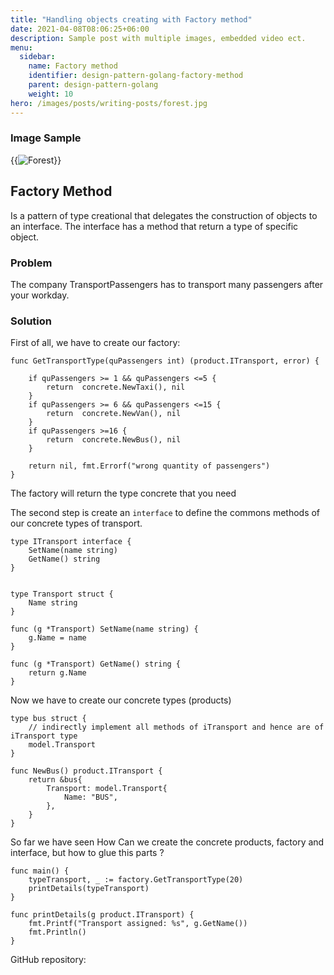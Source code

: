 ```yaml
---
title: "Handling objects creating with Factory method"
date: 2021-04-08T08:06:25+06:00
description: Sample post with multiple images, embedded video ect.
menu:
  sidebar:
    name: Factory method
    identifier: design-pattern-golang-factory-method
    parent: design-pattern-golang
    weight: 10
hero: /images/posts/writing-posts/forest.jpg
---
```


### Image Sample

{{<img src="/posts/Golang/Design-Patterns/Factory-Method/images/images/forest.jpg" title="Forest">}}

## Factory Method

Is a pattern of type creational that delegates the construction of objects to an interface. The interface has a method that return a type of specific object.

### Problem
The company TransportPassengers has to transport many passengers after your workday.  

### Solution 
First of all, we have to create our factory:

    func GetTransportType(quPassengers int) (product.ITransport, error) {

        if quPassengers >= 1 && quPassengers <=5 {
            return  concrete.NewTaxi(), nil
        }
        if quPassengers >= 6 && quPassengers <=15 {
            return  concrete.NewVan(), nil
        }
        if quPassengers >=16 {
            return  concrete.NewBus(), nil
        }

        return nil, fmt.Errorf("wrong quantity of passengers")
    }

The factory will return the type concrete that you need 

The second step is create an `interface` to define the commons methods of our concrete types of transport.

    type ITransport interface {
        SetName(name string)
        GetName() string
    }


    type Transport struct {
        Name string
    }

    func (g *Transport) SetName(name string) {
        g.Name = name
    }

    func (g *Transport) GetName() string {
        return g.Name
    }

Now we have to create our concrete types (products)

    type bus struct {
        // indirectly implement all methods of iTransport and hence are of iTransport type
        model.Transport 
    }

    func NewBus() product.ITransport {
        return &bus{
            Transport: model.Transport{
                Name: "BUS",
            },
        }
    }

So far we have seen How Can we create the concrete products, factory and interface, but how to glue this parts ?

    func main() {
        typeTransport, _ := factory.GetTransportType(20)
        printDetails(typeTransport)
    }

    func printDetails(g product.ITransport) {
        fmt.Printf("Transport assigned: %s", g.GetName())
        fmt.Println()
    }

GitHub repository: 